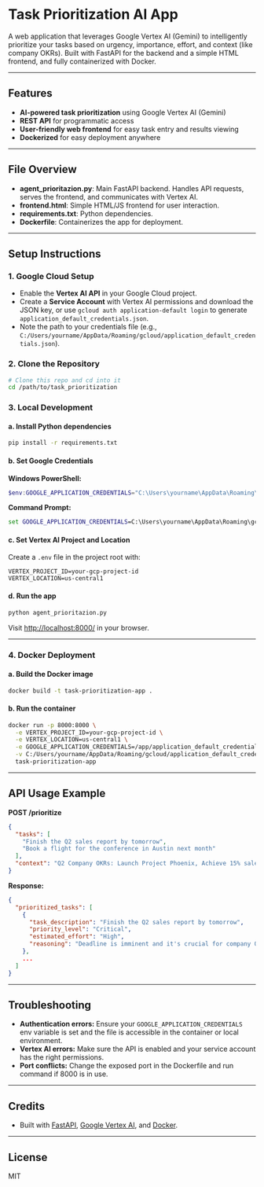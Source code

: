 # Task Prioritization AI App

A web application that leverages Google Vertex AI (Gemini) to intelligently prioritize your tasks based on urgency, importance, effort, and context (like company OKRs). Built with FastAPI for the backend and a simple HTML frontend, and fully containerized with Docker.

---

## Features
- **AI-powered task prioritization** using Google Vertex AI (Gemini)
- **REST API** for programmatic access
- **User-friendly web frontend** for easy task entry and results viewing
- **Dockerized** for easy deployment anywhere

---

## File Overview

- **agent_prioritazion.py**: Main FastAPI backend. Handles API requests, serves the frontend, and communicates with Vertex AI.
- **frontend.html**: Simple HTML/JS frontend for user interaction.
- **requirements.txt**: Python dependencies.
- **Dockerfile**: Containerizes the app for deployment.

---

## Setup Instructions

### 1. Google Cloud Setup
- Enable the **Vertex AI API** in your Google Cloud project.
- Create a **Service Account** with Vertex AI permissions and download the JSON key, or use `gcloud auth application-default login` to generate `application_default_credentials.json`.
- Note the path to your credentials file (e.g., `C:/Users/yourname/AppData/Roaming/gcloud/application_default_credentials.json`).

### 2. Clone the Repository
```bash
# Clone this repo and cd into it
cd /path/to/task_prioritization
```

### 3. Local Development

#### a. Install Python dependencies
```bash
pip install -r requirements.txt
```

#### b. Set Google Credentials
**Windows PowerShell:**
```powershell
$env:GOOGLE_APPLICATION_CREDENTIALS="C:\Users\yourname\AppData\Roaming\gcloud\application_default_credentials.json"
```
**Command Prompt:**
```cmd
set GOOGLE_APPLICATION_CREDENTIALS=C:\Users\yourname\AppData\Roaming\gcloud\application_default_credentials.json
```

#### c. Set Vertex AI Project and Location
Create a `.env` file in the project root with:
```
VERTEX_PROJECT_ID=your-gcp-project-id
VERTEX_LOCATION=us-central1
```

#### d. Run the app
```bash
python agent_prioritazion.py
```

Visit [http://localhost:8000/](http://localhost:8000/) in your browser.

---

### 4. Docker Deployment

#### a. Build the Docker image
```bash
docker build -t task-prioritization-app .
```

#### b. Run the container
```bash
docker run -p 8000:8000 \
  -e VERTEX_PROJECT_ID=your-gcp-project-id \
  -e VERTEX_LOCATION=us-central1 \
  -e GOOGLE_APPLICATION_CREDENTIALS=/app/application_default_credentials.json \
  -v C:/Users/yourname/AppData/Roaming/gcloud/application_default_credentials.json:/app/application_default_credentials.json \
  task-prioritization-app
```

---

## API Usage Example

**POST /prioritize**
```json
{
  "tasks": [
    "Finish the Q2 sales report by tomorrow",
    "Book a flight for the conference in Austin next month"
  ],
  "context": "Q2 Company OKRs: Launch Project Phoenix, Achieve 15% sales growth"
}
```
**Response:**
```json
{
  "prioritized_tasks": [
    {
      "task_description": "Finish the Q2 sales report by tomorrow",
      "priority_level": "Critical",
      "estimated_effort": "High",
      "reasoning": "Deadline is imminent and it's crucial for company OKRs."
    },
    ...
  ]
}
```

---

## Troubleshooting
- **Authentication errors:** Ensure your `GOOGLE_APPLICATION_CREDENTIALS` env variable is set and the file is accessible in the container or local environment.
- **Vertex AI errors:** Make sure the API is enabled and your service account has the right permissions.
- **Port conflicts:** Change the exposed port in the Dockerfile and run command if 8000 is in use.

---

## Credits
- Built with [FastAPI](https://fastapi.tiangolo.com/), [Google Vertex AI](https://cloud.google.com/vertex-ai), and [Docker](https://www.docker.com/).

---

## License
MIT 
